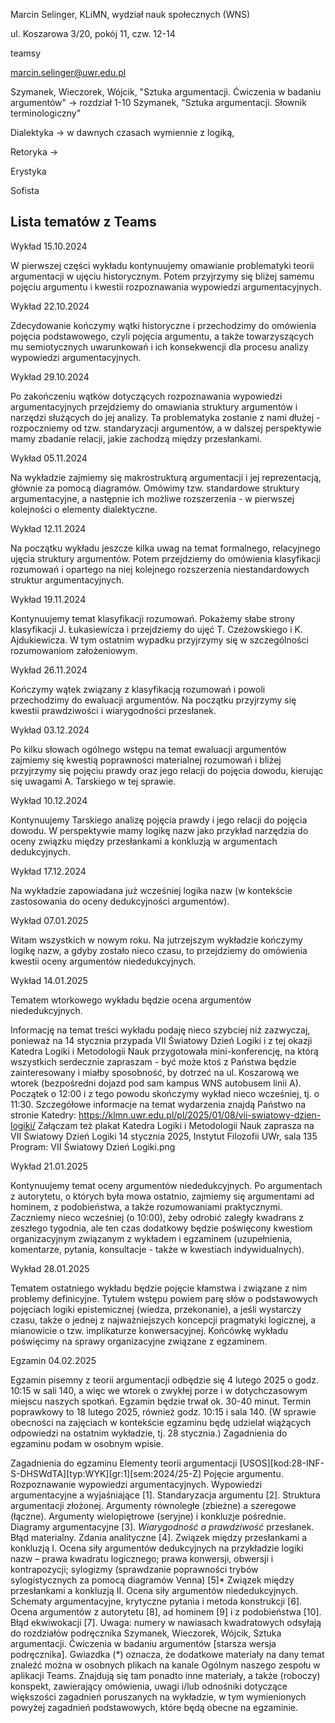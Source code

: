 Marcin Selinger, KLiMN, wydział nauk społecznych (WNS)

ul. Koszarowa 3/20, pokój 11, czw. 12-14

teamsy

marcin.selinger@uwr.edu.pl

Szymanek, Wieczorek, Wójcik, "Sztuka argumentacji. Ćwiczenia w badaniu argumentów" -> rozdział 1-10
Szymanek, "Sztuka argumentacji. Słownik terminologiczny"


Dialektyka -> w dawnych czasach wymiennie z logiką,


Retoryka ->

Erystyka


Sofista


## Lista tematów z Teams

Wykład 15.10.2024

W pierwszej części wykładu kontynuujemy omawianie problematyki teorii argumentacji w ujęciu historycznym. Potem przyjrzymy się bliżej samemu pojęciu argumentu i kwestii rozpoznawania wypowiedzi argumentacyjnych.

Wykład 22.10.2024

Zdecydowanie kończymy wątki historyczne i przechodzimy do omówienia pojęcia podstawowego, czyli pojęcia argumentu, a także towarzyszących mu semiotycznych uwarunkowań i ich konsekwencji dla procesu analizy wypowiedzi argumentacyjnych.

Wykład 29.10.2024

Po zakończeniu wątków dotyczących rozpoznawania wypowiedzi argumentacyjnych przejdziemy do omawiania struktury argumentów i narzędzi służących do jej analizy. Ta problematyka zostanie z nami dłużej - rozpoczniemy od tzw. standaryzacji argumentów,  a w dalszej perspektywie mamy zbadanie relacji, jakie zachodzą między przesłankami.

Wykład 05.11.2024

Na wykładzie zajmiemy się makrostrukturą argumentacji i jej reprezentacją, głównie za pomocą diagramów. Omówimy tzw. standardowe struktury argumentacyjne, a następnie ich możliwe rozszerzenia - w pierwszej kolejności o elementy dialektyczne.

Wykład 12.11.2024

Na początku wykładu jeszcze kilka uwag na temat formalnego, relacyjnego ujęcia struktury argumentów. Potem przejdziemy do omówienia klasyfikacji rozumowań i opartego na niej kolejnego rozszerzenia niestandardowych struktur argumentacyjnych.

Wykład 19.11.2024

Kontynuujemy temat klasyfikacji rozumowań. Pokażemy słabe strony klasyfikacji J. Łukasiewicza i przejdziemy do ujęć T. Czeżowskiego i K. Ajdukiewicza. W tym ostatnim wypadku przyjrzymy się w szczególności rozumowaniom założeniowym.

Wykład 26.11.2024

Kończymy wątek związany z klasyfikacją rozumowań i powoli przechodzimy do ewaluacji argumentów. Na początku przyjrzymy się kwestii prawdziwości i wiarygodności przesłanek.

Wykład 03.12.2024

Po kilku słowach ogólnego wstępu na temat ewaluacji argumentów zajmiemy się kwestią poprawności materialnej rozumowań i bliżej przyjrzymy się pojęciu prawdy oraz jego relacji do pojęcia dowodu, kierując się uwagami A. Tarskiego w tej sprawie.

Wykład 10.12.2024

Kontynuujemy Tarskiego analizę pojęcia prawdy i jego relacji do pojęcia dowodu. W perspektywie mamy logikę nazw jako przykład narzędzia do oceny związku między przesłankami a konkluzją w argumentach dedukcyjnych.

Wykład 17.12.2024

Na wykładzie zapowiadana już wcześniej logika nazw (w kontekście zastosowania do oceny dedukcyjności argumentów).

Wykład 07.01.2025

Witam wszystkich w nowym roku. Na jutrzejszym wykładzie kończymy logikę nazw, a gdyby zostało nieco czasu, to przejdziemy do omówienia kwestii oceny argumentów niededukcyjnych.

Wykład 14.01.2025

Tematem wtorkowego wykładu będzie ocena argumentów niededukcyjnych.

Informację na temat treści wykładu podaję nieco szybciej niż zazwyczaj, ponieważ na 14 stycznia przypada  VII Światowy Dzień Logiki i z tej okazji Katedra Logiki i Metodologii Nauk przygotowała mini-konferencję, na którą wszystkich serdecznie zapraszam - być może ktoś z Państwa będzie zainteresowany i miałby sposobność, by dotrzeć na ul. Koszarową we wtorek (bezpośredni dojazd pod sam kampus WNS autobusem linii A). Początek o 12:00 i z tego powodu skończymy wykład nieco wcześniej, tj. o 11:30. Szczegółowe informacje na temat wydarzenia znajdą Państwo na stronie Katedry:
https://klmn.uwr.edu.pl/pl/2025/01/08/vii-swiatowy-dzien-logiki/
Załączam też plakat
Katedra Logiki i Metodologii Nauk zaprasza na VII Światowy Dzień Logiki 14 stycznia 2025, Instytut Filozofii UWr, sala 135 Program:
VII Światowy Dzień Logiki.png

Wykład 21.01.2025

Kontynuujemy temat oceny argumentów niededukcyjnych. Po argumentach z autorytetu, o których była mowa ostatnio, zajmiemy się argumentami ad hominem, z podobieństwa, a także rozumowaniami praktycznymi.
Zaczniemy nieco wcześniej (o 10:00), żeby odrobić zaległy kwadrans z zeszłego tygodnia, ale ten czas dodatkowy będzie poświęcony kwestiom organizacyjnym związanym z wykładem i egzaminem (uzupełnienia, komentarze, pytania, konsultacje - także w kwestiach indywidualnych).

Wykład 28.01.2025

Tematem ostatniego wykładu będzie pojęcie kłamstwa i związane z nim problemy definicyjne. Tytułem wstępu powiem parę słów o podstawowych pojęciach logiki epistemicznej (wiedza, przekonanie), a jeśli wystarczy czasu, także o jednej z najważniejszych koncepcji pragmatyki logicznej, a mianowicie o tzw. implikaturze konwersacyjnej.
Końcówkę wykładu poświęcimy na sprawy organizacyjne związane z egzaminem.




Egzamin 04.02.2025

Egzamin pisemny z teorii argumentacji odbędzie się 4 lutego 2025 o godz. 10:15 w sali 140, a więc we wtorek o zwykłej porze i w dotychczasowym miejscu naszych spotkań. Egzamin będzie trwał ok. 30-40 minut. Termin poprawkowy to 18 lutego 2025, również godz. 10:15 i sala 140. (W sprawie obecności na zajęciach w kontekście egzaminu będę udzielał wiążących odpowiedzi na ostatnim wykładzie, tj. 28 stycznia.)
Zagadnienia do egzaminu podam w osobnym wpisie.

Zagadnienia do egzaminu
Elementy teorii argumentacji [USOS][kod:28-INF-S-DHSWdTA][typ:WYK][gr:1][sem:2024/25-Z]
Pojęcie argumentu. Rozpoznawanie wypowiedzi argumentacyjnych. Wypowiedzi argumentacyjne a wyjaśniające [1].
Standaryzacja argumentu [2].
Struktura argumentacji złożonej. Argumenty równoległe (zbieżne) a szeregowe (łączne). Argumenty wielopiętrowe (seryjne) i konkluzje pośrednie. Diagramy argumentacyjne [3]*.
Wiarygodność a prawdziwość* przesłanek. Błąd materialny. Zdania analityczne [4].
Związek między przesłankami a konkluzją I. Ocena siły argumentów dedukcyjnych na przykładzie logiki nazw – prawa kwadratu logicznego; prawa konwersji, obwersji i kontrapozycji; sylogizmy (sprawdzanie poprawności trybów sylogistycznych za pomocą diagramów Venna) [5]*
Związek między przesłankami a konkluzją II. Ocena siły argumentów niededukcyjnych. Schematy argumentacyjne, krytyczne pytania i metoda konstrukcji [6]. Ocena argumentów z autorytetu [8], ad hominem [9] i z podobieństwa [10].
Błąd ekwiwokacji [7].
Uwaga: numery w nawiasach kwadratowych odsyłają do rozdziałów podręcznika Szymanek, Wieczorek, Wójcik, Sztuka argumentacji. Ćwiczenia w badaniu argumentów [starsza wersja podręcznika]. Gwiazdka (*) oznacza, że dodatkowe materiały na dany temat znaleźć można w osobnych plikach na kanale Ogólnym naszego zespołu w aplikacji Teams. Znajdują się tam ponadto inne materiały, a także (roboczy) konspekt, zawierający omówienia, uwagi i/lub odnośniki dotyczące większości zagadnień poruszanych na wykładzie, w tym wymienionych powyżej zagadnień podstawowych, które będą obecne na egzaminie.

